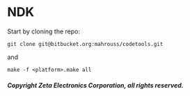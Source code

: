 # NDK

Start by cloning the repo:

```
git clone git@bitbucket.org:mahrouss/codetools.git
```

and

```
make -f <platform>.make all
```


##### Copyright Zeta Electronics Corporation, all rights reserved.
